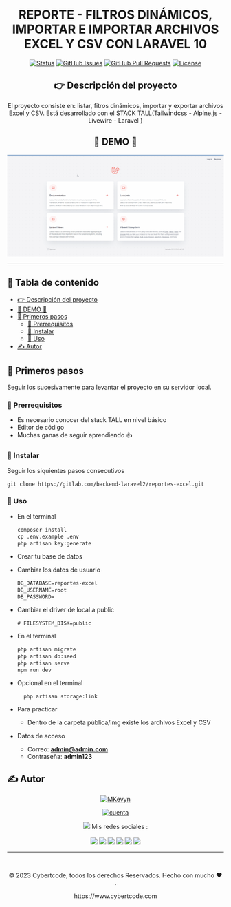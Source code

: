 <div align="center">

<h1> REPORTE - FILTROS DINÁMICOS, IMPORTAR E IMPORTAR ARCHIVOS EXCEL Y CSV CON LARAVEL 10</h1>

[![Status](https://img.shields.io/badge/status-active-success.svg)]()
[![GitHub Issues](https://img.shields.io/github/issues/kylelobo/The-Documentation-Compendium.svg)](https://github.com/kylelobo/The-Documentation-Compendium/issues)
[![GitHub Pull Requests](https://img.shields.io/github/issues-pr/kylelobo/The-Documentation-Compendium.svg)](https://github.com/kylelobo/The-Documentation-Compendium/pulls)
[![License](https://img.shields.io/badge/license-MIT-blue.svg)](/LICENSE)

## :point_right: Descripción del proyecto <a name="point_right-descripción-del-proyecto-"></a>

<p>El proyecto consiste en: listar, fitros dinámicos, importar y exportar archivos Excel y CSV. Está desarrollado con el STACK TALL(Tailwindcss - Alpine.js - Livewire - Laravel )

## 🥇 DEMO 🥇 <a name="-demo--"></a>

</p>
</div>

<div align="center">
<p align="center">
  <a href="" rel="noopener">
 <img width=900px  src="./demo.gif" alt="Project logo"></a>
</p>
</div>

---

<h2> 📝 Tabla de contenido </h2>

-   [:point_right: Descripción del proyecto ](#point_right-descripción-del-proyecto-)
-   [🥇 DEMO 🥇 ](#-demo--)
-   [🏁 Primeros pasos ](#-primeros-pasos-)
    -   [:dart: Prerrequisitos ](#dart-prerrequisitos-)
    -   [🚀 Instalar ](#-instalar-)
    -   [🎈 Uso ](#-uso-)
-   [✍️ Autor ](#️-autor-)

## 🏁 Primeros pasos <a name="-primeros-pasos-"></a>

Seguir los sucesivamente para levantar el proyecto en su servidor local.

### :dart: Prerrequisitos <a name="dart-prerrequisitos-"></a>

-   Es necesario conocer del stack TALL en nivel básico
-   Editor de código
-   Muchas ganas de seguir aprendiendo 👍

### 🚀 Instalar <a name="-instalar-"></a>

Seguir los siquientes pasos consecutivos

```
git clone https://gitlab.com/backend-laravel2/reportes-excel.git
```

### 🎈 Uso <a name="-uso-"></a>

-   En el terminal

    ```
    composer install
    cp .env.example .env
    php artisan key:generate
    ```

-   Crear tu base de datos
-   Cambiar los datos de usuario

    ```
    DB_DATABASE=reportes-excel
    DB_USERNAME=root
    DB_PASSWORD=
    ```

-   Cambiar el driver de local a public

    ```
    # FILESYSTEM_DISK=public
    ```

-   En el terminal
    ```
    php artisan migrate
    php artisan db:seed
    php artisan serve
    npm run dev
    ```
-   Opcional en el terminal
    ```
      php artisan storage:link
    ```
-   Para practicar
    -   Dentro de la carpeta pública/img existe los archivos Excel y CSV
-   Datos de acceso
    -   Correo: **admin@admin.com**
    -   Contraseña: **admin123**

## ✍️ Autor <a name="-autor-"></a>

<div  align="center">

[![MKevyn](https://readme-typing-svg.demolab.com?font=Fira+Code&weight=500&size=18&pause=1&multiline=true&width=435&lines=Ing.+MKevyn+%7C+BackEnd+developer;+%7B%7B+Codeo+y+luego+existo+%7D%7D)](https://github.com/cybertcode)

[![cuenta](https://github-widgetbox.vercel.app/api/profile?username=cybertcode&data=followers,repositories,stars,commits&theme=nautilus)](https://github.com/cybertcode)

<p align="center">
  <img src="https://raw.githubusercontent.com/MartinHeinz/MartinHeinz/master/wave.gif" width="20px"> Mis redes sociales :<br/><br/>
    <a href="https://www.linkedin.com/in/marvyn-kevyn-huanca-hilario-a12699b7/"><img src="https://img.shields.io/badge/linkedin-0077B5.svg?style=for-the-badge&logo=linkedin&logoColor=white"/></a>
    <a href="https://www.instagram.com/mkevynhh"><img src="https://img.shields.io/badge/facebook-1D4292.svg?style=for-the-badge&logo=facebook&logoColor=white"/></a>
    <a href="https://gitlab.com/cybert22"><img src="https://img.shields.io/badge/gitlab-1D4292.svg?style=for-the-badge&logo=gitlab"/></a>
    <a href="https://www.instagram.com/mkevynhh"><img src="https://img.shields.io/badge/instagram-E4405F.svg?style=for-the-badge&logo=instagram&logoColor=white"/></a>
    <a href="https://www.twitch.tv/cybert22"><img src="https://img.shields.io/badge/twitch-9146FF.svg?style=for-the-badge&logo=twitch&logoColor=white"/></a>
    <a href="https://twitter.com/Kevyn94"><img src="https://img.shields.io/badge/twitter-1DA1F2.svg?style=for-the-badge&logo=twitter&logoColor=white"/></a>
</p>

</div>

---

</br>
<div align="center">
<p align="center"> © 2023 Cybertcode, todos los derechos Reservados. Hecho con mucho ❤️ . </p>
<p align="center">
https://www.cybertcode.com
</p>
</div>
